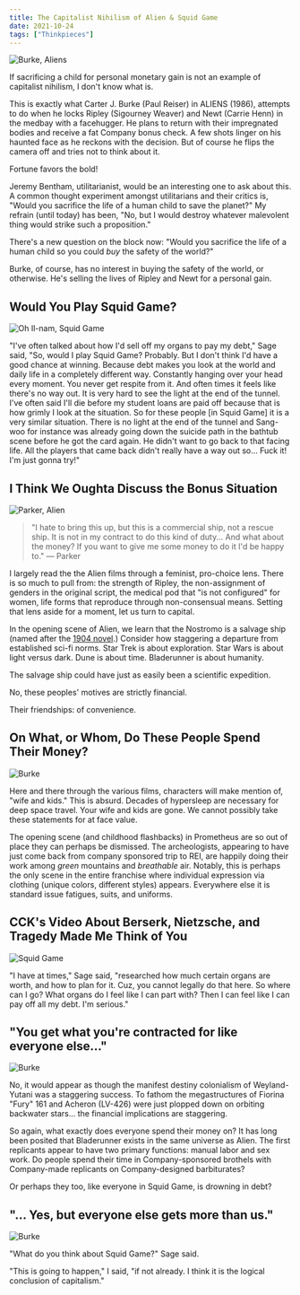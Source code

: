 ```yaml
---
title: The Capitalist Nihilism of Alien & Squid Game
date: 2021-10-24
tags: ["Thinkpieces"]
---
```


![Burke, Aliens](/images/capitalist-nihilism-1.jpg)

If sacrificing a child for personal monetary gain is not an example of capitalist nihilism, I don't know what is.

<!--x-->

This is exactly what Carter J. Burke (Paul Reiser) in ALIENS (1986), attempts to do when he locks Ripley (Sigourney Weaver) and Newt (Carrie Henn) in the medbay with a facehugger. He plans to return with their impregnated bodies and receive a fat Company bonus check. A few shots linger on his haunted face as he reckons with the decision. But of course he flips the camera off and tries not to think about it.

Fortune favors the bold!

Jeremy Bentham, utilitarianist, would be an interesting one to ask about this. A common thought experiment amongst utilitarians and their critics is, "Would you sacrifice the life of a human child to save the planet?" My refrain (until today) has been, "No, but I would destroy whatever malevolent thing would strike such a proposition."

There's a new question on the block now: "Would you sacrifice the life of a human child so you could _buy_ the safety of the world?"

Burke, of course, has no interest in buying the safety of the world, or otherwise. He's selling the lives of Ripley and Newt for a personal gain.

## Would You Play Squid Game?

![Oh Il-nam, Squid Game](/images/capitalist-nihilism-2.jpg)

"I've often talked about how I'd sell off my organs to pay my debt," Sage said, "So, would I play Squid Game? Probably. But I don't think I'd have a good chance at winning. Because debt makes you look at the world and daily life in a completely different way. Constantly hanging over your head every moment. You never get respite from it. And often times it feels like there's no way out. It is very hard to see the light at the end of the tunnel. I've often said I'll die before my student loans are paid off because that is how grimly I look at the situation. So for these people [in Squid Game] it is a very similar situation. There is no light at the end of the tunnel and Sang-woo for instance was already going down the suicide path in the bathtub scene before he got the card again. He didn't want to go back to that facing life. All the players that came back didn't really have a way out so... Fuck it! I'm just gonna try!"

## I Think We Oughta Discuss the Bonus Situation

![Parker, Alien](/images/capitalist-nihilism-3.jpg)

> "I hate to bring this up, but this is a commercial ship, not a rescue ship. It is not in my contract to do this kind of duty... And what about the money? If you want to give me some money to do it I'd be happy to." &mdash; Parker

I largely read the the Alien films through a feminist, pro-choice lens. There is so much to pull from: the strength of Ripley, the non-assignment of genders in the original script, the medical pod that "is not configured" for women, life forms that reproduce through non-consensual means. Setting that lens aside for a moment, let us turn to capital.

In the opening scene of Alien, we learn that the Nostromo is a salvage ship (named after the [1904 novel](https://en.wikipedia.org/wiki/Nostromo).) Consider how staggering a departure from established sci-fi norms. Star Trek is about exploration. Star Wars is about light versus dark. Dune is about time. Bladerunner is about humanity.

The salvage ship could have just as easily been a scientific expedition.

No, these peoples' motives are strictly financial.

Their friendships: of convenience.

## On What, or Whom, Do These People Spend Their Money?

![Burke](/images/capitalist-nihilism-4.jpg)

Here and there through the various films, characters will make mention of, "wife and kids." This is absurd. Decades of hypersleep are necessary for deep space travel. Your wife and kids are gone. We cannot possibly take these statements for at face value.

The opening scene (and childhood flashbacks) in Prometheus are so out of place they can perhaps be dismissed. The archeologists, appearing to have just come back from company sponsored trip to REI, are happily doing their work among _green_ mountains and _breathable_ air. Notably, this is perhaps the only scene in the entire franchise where individual expression via clothing (unique colors, different styles) appears. Everywhere else it is standard issue fatigues, suits, and uniforms.

## CCK's Video About Berserk, Nietzsche, and Tragedy Made Me Think of You

![Squid Game](/images/capitalist-nihilism-5.jpg)

"I have at times," Sage said, "researched how much certain organs are worth, and how to plan for it. Cuz, you cannot legally do that here. So where can I go? What organs do I feel like I can part with? Then I can feel like I can pay off all my debt. I'm serious."

## "You get what you're contracted for like everyone else..."

![Burke](/images/capitalist-nihilism-6.jpg)

No, it would appear as though the manifest destiny colonialism of Weyland-Yutani was a staggering success. To fathom the megastructures of Fiorina "Fury" 161 and Acheron (LV-426) were just plopped down on orbiting backwater stars... the financial implications are staggering.

So again, what exactly does everyone spend their money on? It has long been posited that Bladerunner exists in the same universe as Alien. The first replicants appear to have two primary functions: manual labor and sex work. Do people spend their time in Company-sponsored brothels with Company-made replicants on Company-designed barbiturates?

Or perhaps they too, like everyone in Squid Game, is drowning in debt?

## "... Yes, but everyone else gets more than us."

![Burke](/images/capitalist-nihilism-7.jpg)

"What do you think about Squid Game?" Sage said.

"This is going to happen," I said, "if not already. I think it is the logical conclusion of capitalism."
